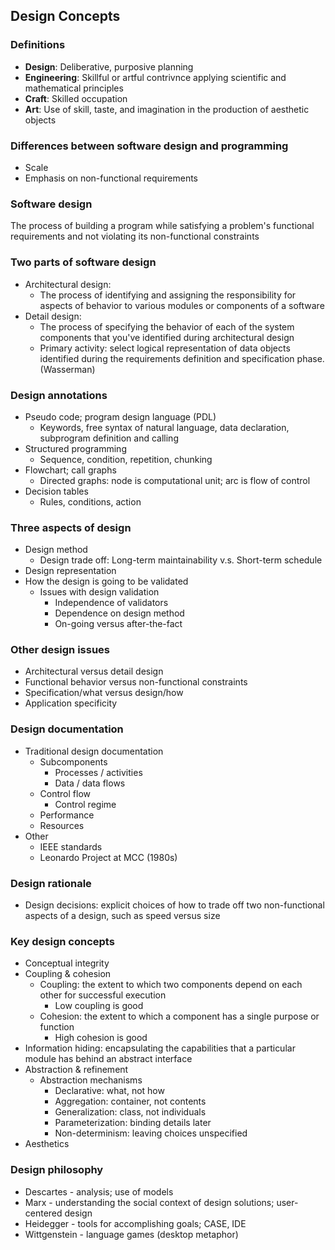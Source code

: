 ## Design Concepts

### Definitions
- **Design**: Deliberative, purposive planning
- **Engineering**: Skillful or artful contrivnce applying scientific and mathematical principles
- **Craft**: Skilled occupation
- **Art**: Use of skill, taste, and imagination in the production of aesthetic objects

### Differences between software design and programming
- Scale
- Emphasis on non-functional requirements

### Software design
The process of building a program while satisfying a problem's functional requirements and not violating its non-functional constraints

### Two parts of software design
- Architectural design:
	- The process of identifying and assigning the responsibility for aspects of behavior to various modules or components of a software
- Detail design:
	- The process of specifying the behavior of each of the system components that you've identified during architectural design
	- Primary activity: select logical representation of data objects identified during the requirements definition and specification phase. (Wasserman)

### Design annotations
- Pseudo code; program design language (PDL)
	- Keywords, free syntax of natural language, data declaration, subprogram definition and calling
- Structured programming
	- Sequence, condition, repetition, chunking
- Flowchart; call graphs
	- Directed graphs: node is computational unit; arc is flow of control
- Decision tables
	- Rules, conditions, action

### Three aspects of design
- Design method
	- Design trade off: Long-term maintainability v.s. Short-term schedule
- Design representation
- How the design is going to be validated
	- Issues with design validation
		- Independence of validators
		- Dependence on design method
		- On-going versus after-the-fact
### Other design issues
- Architectural versus detail design
- Functional behavior versus non-functional constraints
- Specification/what versus design/how
- Application specificity

### Design documentation
- Traditional design documentation
	- Subcomponents
		- Processes / activities
		- Data / data flows
	- Control flow
		- Control regime
	- Performance
	- Resources
- Other
	- IEEE standards
	- Leonardo Project at MCC (1980s)

### Design rationale
- Design decisions: explicit choices of how to trade off two non-functional aspects of a design, such as speed versus size

### Key design concepts
- Conceptual integrity
- Coupling & cohesion
	- Coupling: the extent to which two components depend on each other for successful execution
		- Low coupling is good
	- Cohesion: the extent to which a component has a single purpose or function
		- High cohesion is good
- Information hiding: encapsulating the capabilities that a particular module has behind an abstract interface
- Abstraction & refinement
	- Abstraction mechanisms
		- Declarative: what, not how
		- Aggregation: container, not contents
		- Generalization: class, not individuals
		- Parameterization: binding details later
		- Non-determinism: leaving choices unspecified
- Aesthetics

### Design philosophy
- Descartes - analysis; use of models
- Marx - understanding the social context of design solutions; user-centered design
- Heidegger - tools for accomplishing goals; CASE, IDE
- Wittgenstein - language games (desktop metaphor)


